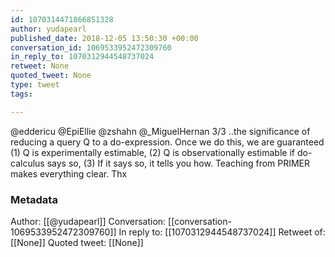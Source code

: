 ```yaml
---
id: 1070314471866851328
author: yudapearl
published_date: 2018-12-05 13:50:30 +00:00
conversation_id: 1069533952472309760
in_reply_to: 1070312944548737024
retweet: None
quoted_tweet: None
type: tweet
tags:

---
```


@eddericu @EpiEllie @zshahn @_MiguelHernan 3/3 ..the significance of reducing a query Q to a do-expression. Once we do this,
we are guaranteed (1) Q is experimentally estimable, (2) Q is observationally estimable if do-calculus says so, (3) If it says so, it tells you how. Teaching from PRIMER makes everything clear. Thx

### Metadata

Author: [[@yudapearl]]
Conversation: [[conversation-1069533952472309760]]
In reply to: [[1070312944548737024]]
Retweet of: [[None]]
Quoted tweet: [[None]]
